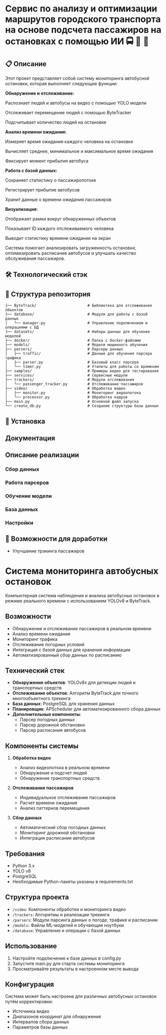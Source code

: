 # Сервис по анализу и оптимизации маршрутов городского транспорта на основе подсчета пассажиров на остановках с помощью ИИ 🚍 🚋 🚌

## 📋 Описание

Этот проект представляет собой систему мониторинга автобусной остановки, которая выполняет следующие функции:


**Обнаружение и отслеживание:**

Распознает людей и автобусы на видео с помощью YOLO модели

Отслеживает перемещение людей с помощью ByteTracker

Подсчитывает количество людей на остановке


**Анализ времени ожидания:**

Измеряет время ожидания каждого человека на остановке

Вычисляет среднее, минимальное и максимальное время ожидания

Фиксирует момент прибытия автобуса


**Работа с базой данных:**

Сохраняет статистику о пассажиропотоке

Регистрирует прибытие автобусов

Хранит данные о времени ожидания пассажиров


**Визуализация:**

Отображает рамки вокруг обнаруженных объектов

Показывает ID каждого отслеживаемого человека

Выводит статистику времени ожидания на экран


Система помогает анализировать загруженность остановки, оптимизировать расписание автобусов и улучшать качество обслуживания пассажиров.

## 🛠️ Технологический стэк

## 📂 Структура репозитория
```
├── ByteTrack/                       # Библиотека для отслеживания объектов
├── database/                        # Модули для работы с базой данных
│   └── manager.py                   # Управление подключением и операциями с БД
├── datasets/                        # Наборы данных для обучения моделей
├── docker/                          # Папка с Docker-файлами
├── models/                          # Модели машинного обучения
├── parsers/                         # Парсеры данных
│   ├── traffic/                     # Данные для обучения парсера трафика
│   ├── parser.py                    # Базовый класс парсера
│   └── timer.py                     # Утилиты для работы со временем
├── samples/                         # Примеры видео для тестирования
├── services/                        # Сервисные модули
├── trackers/                        # Модули отслеживания
│   └── passenger_tracker.py         # Отслеживание пассажиров
├── video/                           # Обработка видео
│   ├── monitor.py                   # Мониторинг видеопотока
│   └── processor.py                 # Обработка кадров
├── main.py                          # Основной файл запуска
└── create_db.py                     # Создание структуры базы данных
```

## 🚀 Установка

## Документация

## Описание реализации

### Сбор данных
### Работа парсеров
### Обучение модели
### База данных
### Настройки


## 🧩 Возможности для доработки
* Улучшение трэкинга пассажиров


# Система мониторинга автобусных остановок

Компьютерная система наблюдения и анализа автобусных остановок в режиме реального времени с использованием YOLOv8 и ByteTrack.

## Возможности

- Обнаружение и отслеживание пассажиров в реальном времени
- Анализ времени ожидания
- Мониторинг трафика
- Отслеживание погодных условий
- Интеграция с базой данных для хранения информации
- Автоматизированный сбор данных по расписанию

## Технический стек

- **Обнаружение объектов**: YOLOv8x для детекции людей и транспортных средств
- **Отслеживание объектов**: Алгоритм ByteTrack для точного многообъектного трекинга
- **База данных**: PostgreSQL для хранения данных
- **Планировщик**: APScheduler для автоматизированного сбора данных
- **Дополнительные компоненты**:
  - Парсер погодных данных
  - Парсер дорожной обстановки
  - Парсер расписания автобусов

## Компоненты системы

1. **Обработка видео**
   - Анализ видеопотока в реальном времени
   - Обнаружение и подсчет людей
   - Обнаружение транспортных средств

2. **Отслеживание пассажиров**
   - Индивидуальное отслеживание пассажиров
   - Расчет времени ожидания
   - Анализ паттернов перемещения

3. **Сбор данных**
   - Автоматический сбор погодных данных
   - Мониторинг дорожной обстановки
   - Интеграция расписания автобусов

## Требования

- Python 3.x
- YOLO v8
- PostgreSQL
- Необходимые Python-пакеты указаны в requirements.txt

## Структура проекта

- `/video`: Компоненты обработки и мониторинга видео
- `/trackers`: Алгоритмы и реализации трекинга
- `/parsers`: Модули парсинга данных о погоде, трафике и расписании
- `/models`: Файлы ML-моделей и обучающие ноутбуки
- `/database`: Управление и операции с базой данных

## Использование

1. Настройте подключение к базе данных в config.py
2. Запустите main.py для старта системы мониторинга
3. Просматривайте результаты в настроенном месте вывода

## Конфигурация

Система может быть настроена для различных автобусных остановок путём корректировки:
- Источника видео
- Диапазонов координат для обнаружения
- Интервалов сбора данных
- Параметров базы данных
